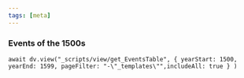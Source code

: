 ```yaml
---
tags: [meta]
---
```


### Events of the 1500s

```dataviewjs
await dv.view("_scripts/view/get_EventsTable", { yearStart: 1500, yearEnd: 1599, pageFilter: "-\"_templates\"",includeAll: true } )
```
